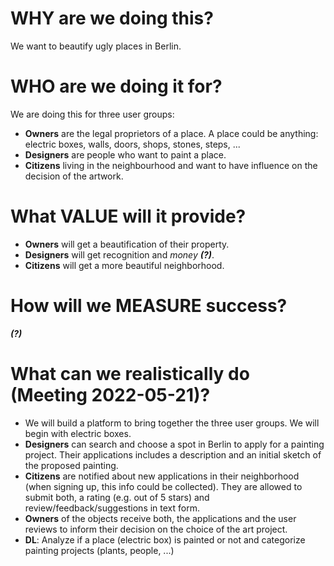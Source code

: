 # WHY are we doing this?
We want to beautify ugly places in Berlin.

# WHO are we doing it for?
We are doing this for three user groups:
- **Owners** are the legal proprietors of a place. A place could be anything: electric boxes, walls, doors, shops, stones, steps, ...
- **Designers** are people who want to paint a place.
- **Citizens** living in the neighbourhood and want to have influence on the decision of the artwork. 

# What VALUE will it provide?
- **Owners** will get a beautification of their property.
- **Designers** will get recognition and *money **(?)***.
- **Citizens** will get a more beautiful neighborhood.

# How will we MEASURE success?
***(?)***

# What can we realistically do (Meeting 2022-05-21)?
- We will build a platform to bring together the three user groups. We will begin with electric boxes.
- **Designers** can search and choose a spot in Berlin to apply for a painting project. Their applications includes a description and an initial sketch of the proposed painting.
- **Citizens** are notified about new applications in their neighborhood (when signing up, this info could be collected). They are allowed to submit both, a rating (e.g. out of 5 stars) and review/feedback/suggestions in text form.
- **Owners** of the objects receive both, the applications and the user reviews to inform their decision on the choice of the art project.
- **DL**: Analyze if a place (electric box) is painted or not and categorize painting projects (plants, people, ...)
